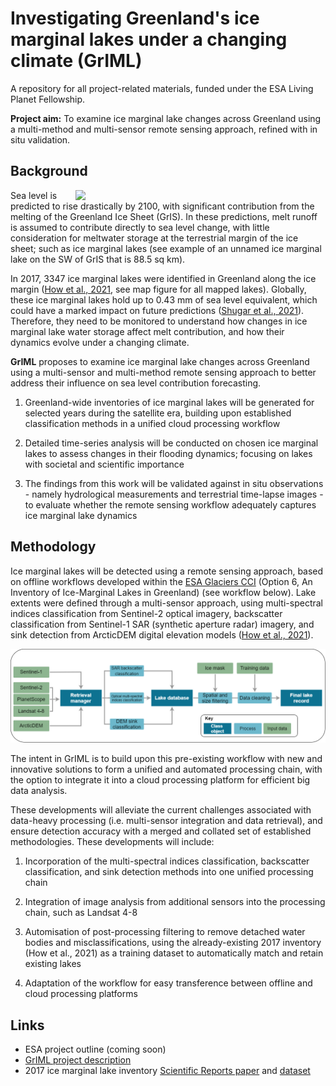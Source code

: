 # Investigating Greenland's ice marginal lakes under a changing climate (GrIML)

A repository for all project-related materials, funded under the ESA Living Planet Fellowship.

**Project aim:** To examine ice marginal lake changes across Greenland using a multi-method and multi-sensor remote sensing approach, refined with in situ validation.

## Background

<img src="https://media.springernature.com/full/springer-static/image/art%3A10.1038%2Fs41598-021-83509-1/MediaObjects/41598_2021_83509_Fig1_HTML.png?raw=true" align="right" width="400">

Sea level is predicted to rise drastically by 2100, with significant contribution from the melting of the Greenland Ice Sheet (GrIS). In these predictions, melt runoff is assumed to contribute directly to sea level change, with little consideration for meltwater storage at the terrestrial margin of the ice sheet; such as ice marginal lakes (see example of an unnamed ice marginal lake on the SW of GrIS that is 88.5 sq km). 

In 2017, 3347 ice marginal lakes were identified in Greenland along the ice margin (<a href="https://www.nature.com/articles/s41598-021-83509-1">How et al., 2021</a>, see map figure for all mapped lakes). Globally, these ice marginal lakes hold up to 0.43 mm of sea level equivalent, which could have a marked impact on future predictions (<a href="https://www.nature.com/articles/s41558-020-0855-4">Shugar et al., 2021</a>). Therefore, they need to be monitored to understand how changes in ice marginal lake water storage affect melt contribution, and how their dynamics evolve under a changing climate.

**GrIML** proposes to examine ice marginal lake changes across Greenland using a multi-sensor and multi-method remote sensing approach to better address their influence on sea level contribution forecasting.

1. Greenland-wide inventories of ice marginal lakes will be generated for selected years during the satellite era, building upon established classification methods in a unified cloud processing workflow

2. Detailed time-series analysis will be conducted on chosen ice marginal lakes to assess changes in their flooding dynamics; focusing on lakes with societal and scientific importance

3. The findings from this work will be validated against in situ observations - namely hydrological measurements and terrestrial time-lapse images - to evaluate whether the remote sensing workflow adequately captures ice marginal lake dynamics


## Methodology

Ice marginal lakes will be detected using a remote sensing approach, based on offline workflows developed within the <a href="https://catalogue.ceda.ac.uk/uuid/7ea7540135f441369716ef867d217519">ESA Glaciers CCI</a> (Option 6, An Inventory of Ice-Marginal Lakes in Greenland) (see workflow below). Lake extents were defined through a multi-sensor approach, using multi-spectral indices classification from Sentinel-2 optical imagery, backscatter classification from Sentinel-1 SAR (synthetic aperture radar) imagery, and sink detection from ArcticDEM digital elevation models (<a href="https://www.nature.com/articles/s41598-021-83509-1">How et al., 2021</a>). 

<img src="https://github.com/PennyHow/pennyhow.github.io/blob/master/assets/images/griml_workflow.png?raw=true" alt="The proposed GrIML workflow." width="1500" align="aligncenter" />

The intent in GrIML is to build upon this pre-existing workflow with new and innovative solutions to form a unified and automated processing chain, with the option to integrate it into a cloud processing platform for efficient big data analysis. 

These developments will alleviate the current challenges associated with data-heavy processing (i.e. multi-sensor integration and data retrieval), and ensure detection accuracy with a merged and collated set of established methodologies. These developments will include:

1. Incorporation of the multi-spectral indices classification, backscatter classification, and sink detection methods into one unified processing chain

2. Integration of image analysis from additional sensors into the processing chain, such as Landsat 4-8

3. Automisation of post-processing filtering to remove detached water bodies and misclassifications, using the already-existing 2017 inventory (How et al., 2021) as a training dataset to automatically match and retain existing lakes 

4. Adaptation of the workflow for easy transference between offline and cloud processing platforms

## Links

- ESA project outline (coming soon)
- <a href="https://pennyhow.github.io/blog/investigating-griml/">GrIML project description</a>
- 2017 ice marginal lake inventory <a href="https://www.nature.com/articles/s41598-021-83509-1">Scientific Reports paper</a> and <a href="https://catalogue.ceda.ac.uk/uuid/7ea7540135f441369716ef867d217519">dataset</a>
